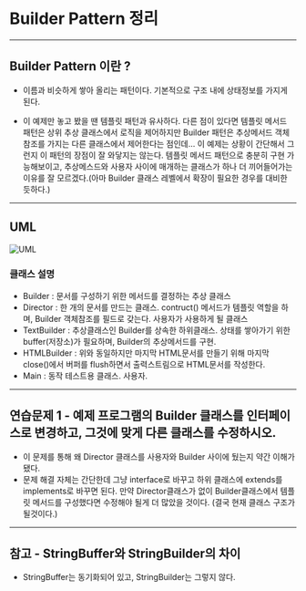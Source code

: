 # Builder Pattern 정리

***

## Builder Pattern 이란 ? 

* 이름과 비슷하게 쌓아 올리는 패턴이다. 기본적으로 구조 내에 상태정보를 가지게 된다.

* 이 예제만 놓고 봤을 땐 템플릿 패턴과 유사하다. 다른 점이 있다면 템플릿 메서드 패턴은 상위 추상 클래스에서
로직을 제어하지만 Builder 패턴은 추상메서드 객체 참조를 가지는 다른 클래스에서 제어한다는 점인데... 이 예제는 
상황이 간단해서 그런지 이 패턴의 장점이 잘 와닿지는 않는다. 템플릿 메서드 패턴으로 충분히 구현 가능해보이고, 추상메스드와
사용자 사이에 매개하는 클래스가 하나 더 끼어들어가는 이유를 잘 모르겠다.(아마 Builder 클래스 레벨에서 확장이 필요한 경우를 대비한 듯하다.)

***
## UML 
![UML](/home/cws/IdeaProjects/designPattern/src/main/resources/builder_uml.png)

### 클래스 설명
* Builder : 문서를 구성하기 위한 메서드를 결정하는 추상 클래스
* Director : 한 개의 문서를 만드는 클래스. contruct() 메서드가 템플릿 역할을 하며, Builder 객체참조를 필드로 갖는다.
사용자가 사용하게 될 클래스
* TextBuilder : 추상클래스인 Builder를 상속한 하위클래스. 상태를 쌓아가기 위한 buffer(저장소)가 필요하며, Builder의 추상메서드를 구현.
* HTMLBuilder : 위와 동일하지만 마지막 HTML문서를 만들기 위해 마지막 close()에서 버퍼를 flush하면서 출력스트림으로 HTML문서를 작성한다.
* Main : 동작 테스트용 클래스. 사용자.

***
## 연습문제 1 - 예제 프로그램의 Builder 클래스를 인터페이스로 변경하고, 그것에 맞게 다른 클래스를 수정하시오.

* 이 문제를 통해 왜 Director 클래스를 사용자와 Builder 사이에 뒀는지 약간 이해가 됐다. 
* 문제 해결 자체는 간단한데 그냥 interface로 바꾸고 하위 클래스에 extends를 implements로 바꾸면 된다.
만약 Director클래스가 없이 Builder클래스에서 템플릿 메서드를 구성했다면 수정해야 될게 더 많았을 것이다.
(결국 현재 클래스 구조가 될것이다.)

***
## 참고 - StringBuffer와 StringBuilder의 차이
* StringBuffer는 동기화되어 있고, StringBuilder는 그렇지 않다.